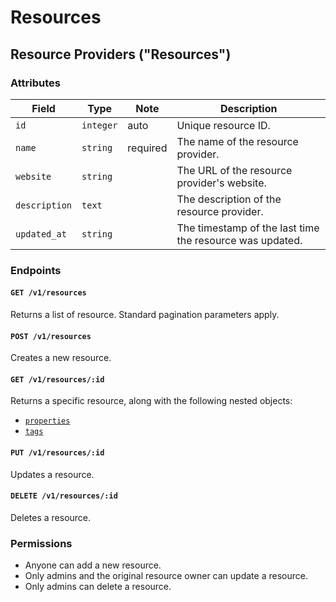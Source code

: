 # Resources

## Resource Providers ("Resources")

### Attributes

Field          | Type         | Note     | Description                                  
---------------|--------------|----------|---------------------------------------
`id`           | `integer`    | auto     | Unique resource ID.
`name`         | `string`     | required | The name of the resource provider.
`website`      | `string`     |          | The URL of the resource provider's website.
`description`  | `text`       |          | The description of the resource provider.
`updated_at`   | `string`     |          | The timestamp of the last time the resource was updated.

### Endpoints

#### `GET /v1/resources`

Returns a list of resource. Standard pagination parameters apply.

#### `POST /v1/resources`

Creates a new resource.

#### `GET /v1/resources/:id`

Returns a specific resource, along with the following nested objects:

- [`properties`](/docs/providers/properties.md)
- [`tags`](/docs/providers/tags.md)

#### `PUT /v1/resources/:id`

Updates a resource.

#### `DELETE /v1/resources/:id`

Deletes a resource.

### Permissions

* Anyone can add a new resource.
* Only admins and the original resource owner can update a resource.
* Only admins can delete a resource.
